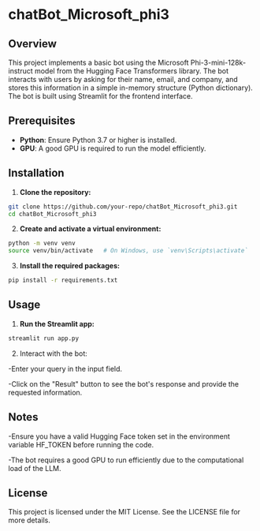 # chatBot_Microsoft_phi3

## Overview

This project implements a basic bot using the Microsoft Phi-3-mini-128k-instruct model from the Hugging Face Transformers library. The bot interacts with users by asking for their name, email, and company, and stores this information in a simple in-memory structure (Python dictionary). The bot is built using Streamlit for the frontend interface.

## Prerequisites

- **Python**: Ensure Python 3.7 or higher is installed.
- **GPU**: A good GPU is required to run the model efficiently.

## Installation

1. **Clone the repository:**
  ```sh
  git clone https://github.com/your-repo/chatBot_Microsoft_phi3.git
  cd chatBot_Microsoft_phi3
  ```

2. **Create and activate a virtual environment:**

  ```sh
  python -m venv venv
  source venv/bin/activate   # On Windows, use `venv\Scripts\activate`
  ```

3. **Install the required packages:**

  ```sh
  pip install -r requirements.txt
  ```

## Usage

1. **Run the Streamlit app:**

  ```sh
  streamlit run app.py
  ```

2. Interact with the bot:
   
  -Enter your query in the input field.
   
  -Click on the "Result" button to see the bot's response and provide the requested information.


## Notes

  -Ensure you have a valid Hugging Face token set in the environment variable HF_TOKEN before running    the code.
  
  -The bot requires a good GPU to run efficiently due to the computational load of the LLM.

## License
This project is licensed under the MIT License. See the LICENSE file for more details.
